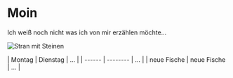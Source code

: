 # Moin

Ich weiß noch nicht was ich von mir erzählen möchte...

![Stran mit Steinen](https://fastly.picsum.photos/id/13/2500/1667.jpg?hmac=SoX9UoHhN8HyklRA4A3vcCWJMVtiBXUg0W4ljWTor7s)

| Montag | Dienstag | ... |
| ------ | -------- | ... |
| neue Fische | neue Fische | ... |
